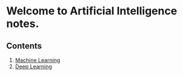 # Welcome to Artificial Intelligence notes.

## Contents

1. [Machine Learning](machinelearning/index.md)
2. [Deep Learning](deeplearning/index.md)
